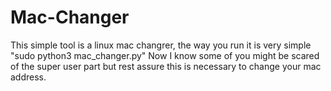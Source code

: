 # Mac-Changer
This simple tool is a linux mac changrer, the way you run it is very simple "sudo python3 mac_changer.py" Now I know some of you might be scared of the super user part but rest assure this is necessary to change your mac address.  
